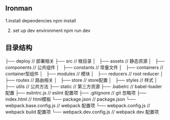 ## Ironman
1.install dependencies
npm install

2. set up dev environment
npm run dev


## 目录结构

├── deploy                                          // 部署相关
├── src                                             // 根目录
│   ├── assets                                      // 静态资源
│   ├── components                                  // 公共组件
│   ├── constants                                   // 常量文件
│   ├── containers                                  // container型组件
│   ├── modules                                     // 模块
│   ├── reducers                                    // root reducer
│   ├── routes                                      // 路由相关
│   ├── store                                       // store配置
│   ├── styles                                      // 样式
│   ├── utils                                       // 公共方法
├── static                                          // 第三方资源
├── .babelrc                                        // babel-loader 配置
├── eslintrc.js                                     // eslint 配置项
├── .gitignore                                      // git 忽略项
├── index.html                                      // html模板
└── package.json                                    // package.json
└── webpack.base.config.js                          // webpack 配置项
└── webpack.config.js                               // webpack build 配置项
└── webpack.dev.config.js                           // webpack dev 配置项

